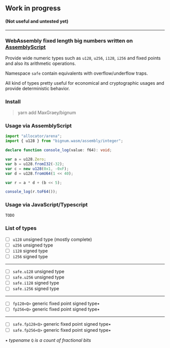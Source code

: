 ## Work in progress
#### (Not useful and untested yet)

---

### WebAssembly fixed length big numbers written on [AssemblyScript](https://github.com/AssemblyScript/assemblyscript)

Provide wide numeric types such as `u128`, `u256`, `i128`, `i256` and fixed points and also its arithmetic operations.

Namespace `safe` contain equivalents with overflow/underflow traps.

All kind of types pretty useful for economical and cryptographic usages and provide deterministic behavior.

### Install

> yarn add MaxGraey/bignum

### Usage via AssemblyScript

```ts
import "allocator/arena";
import { u128 } from "bignum.wasm/assembly/integer";

declare function console_log(value: f64): void;

var a = u128.Zero;
var b = u128.fromI32(-32);
var c = new u128(0x1, -0xF);
var d = u128.fromU64(1 << 40);

var r = a * d + (b << 5);

console_log(r.toF64());
```

### Usage via JavaScript/Typescript

```ts
TODO
```

### List of types

- [ ] `u128` unsigned type (mostly complete)
- [ ] `u256` unsigned type
- [ ] `i128` signed type
- [ ] `i256` signed type
---
- [ ] `safe.u128` unsigned type
- [ ] `safe.u256` unsigned type
- [ ] `safe.i128` signed type
- [ ] `safe.i256` signed type
---
- [ ] `fp128<Q>` generic fixed point signed type٭
- [ ] `fp256<Q>` generic fixed point signed type٭
---
- [ ] `safe.fp128<Q>` generic fixed point signed type٭
- [ ] `safe.fp256<Q>` generic fixed point signed type٭

٭ _typename_ `Q` _is a count of fractional bits_
